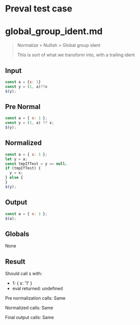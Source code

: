 # Preval test case

# global_group_ident.md

> Normalize > Nullish > Global group ident
>
> This is sort of what we transform into, with a trailing ident

## Input

`````js filename=intro
const a = {x: 1}
const y = (1, a)??x
$(y);
`````

## Pre Normal

`````js filename=intro
const a = { x: 1 };
const y = (1, a) ?? x;
$(y);
`````

## Normalized

`````js filename=intro
const a = { x: 1 };
let y = a;
const tmpIfTest = y == null;
if (tmpIfTest) {
  y = x;
} else {
}
$(y);
`````

## Output

`````js filename=intro
const a = { x: 1 };
$(a);
`````

## Globals

None

## Result

Should call `$` with:
 - 1: { x: '1' }
 - eval returned: undefined

Pre normalization calls: Same

Normalized calls: Same

Final output calls: Same

